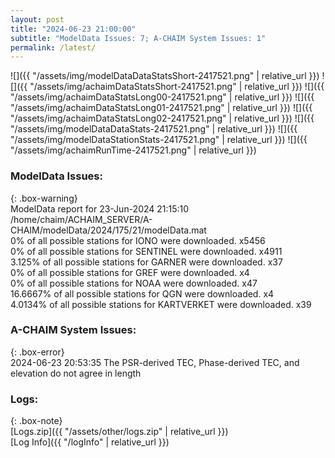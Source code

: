 ```yaml
---
layout: post
title: "2024-06-23 21:00:00"
subtitle: "ModelData Issues: 7; A-CHAIM System Issues: 1"
permalink: /latest/
---
```


![]({{ "/assets/img/modelDataDataStatsShort-2417521.png" | relative_url }})
![]({{ "/assets/img/achaimDataStatsShort-2417521.png" | relative_url }})
![]({{ "/assets/img/achaimDataStatsLong00-2417521.png" | relative_url }})
![]({{ "/assets/img/achaimDataStatsLong01-2417521.png" | relative_url }})
![]({{ "/assets/img/achaimDataStatsLong02-2417521.png" | relative_url }})
![]({{ "/assets/img/modelDataDataStats-2417521.png" | relative_url }})
![]({{ "/assets/img/modelDataStationStats-2417521.png" | relative_url }})
![]({{ "/assets/img/achaimRunTime-2417521.png" | relative_url }})


### ModelData Issues:  
  
{: .box-warning}  
 ModelData report for 23-Jun-2024 21:15:10   
 /home/chaim/ACHAIM_SERVER/A-CHAIM/modelData/2024/175/21/modelData.mat   
 0% of all possible stations for IONO were downloaded. x5456   
 0% of all possible stations for SENTINEL were downloaded. x4911   
 3.125% of all possible stations for GARNER were downloaded. x37   
 0% of all possible stations for GREF were downloaded. x4   
 0% of all possible stations for NOAA were downloaded. x47   
 16.6667% of all possible stations for QGN were downloaded. x4   
 4.0134% of all possible stations for KARTVERKET were downloaded. x39   
  
### A-CHAIM System Issues:  
  
{: .box-error}  
2024-06-23 20:53:35 The PSR-derived TEC, Phase-derived TEC, and elevation do not agree in length  

### Logs:  
  
{: .box-note}  
[Logs.zip]({{ "/assets/other/logs.zip" | relative_url }})  
[Log Info]({{ "/logInfo" | relative_url }})  
